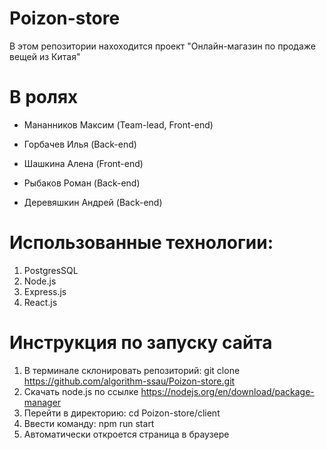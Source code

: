 # Poizon-store
В этом репозитории нахоходится проект "Онлайн-магазин по продаже вещей из Китая"
# В ролях
- Мананников Максим (Team-lead, Front-end)

- Горбачев Илья (Back-end)

- Шашкина Алена (Front-end)

- Рыбаков Роман (Back-end)

- Деревяшкин Андрей (Back-end)

# Использованные технологии:
1. PostgresSQL
2. Node.js
3. Express.js
4. React.js

# Инструкция по запуску сайта
1. В терминале склонировать репозиторий: git clone https://github.com/algorithm-ssau/Poizon-store.git
2. Скачать node.js по ссылке https://nodejs.org/en/download/package-manager
3. Перейти в директорию: cd Poizon-store/client
4. Ввести команду: npm run start
5. Автоматически откроется страница в браузере
